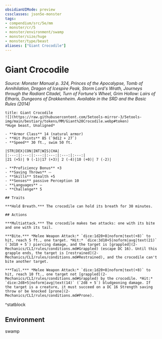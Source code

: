 ```yaml
---
obsidianUIMode: preview
cssclasses: json5e-monster
tags:
- compendium/src/5e/mm
- monster/cr/5
- monster/environment/swamp
- monster/size/huge
- monster/type/beast
aliases: ["Giant Crocodile"]
---
```

# Giant Crocodile
*Source: Monster Manual p. 324, Princes of the Apocalypse, Tomb of Annihilation, Dragon of Icespire Peak, Storm Lord's Wrath, Journeys through the Radiant Citadel, Turn of Fortune's Wheel, Grim Hollow: Lairs of Etharis, Dungeons of Drakkenheim. Available in the <span title='Systems Reference Document (5.1)'>SRD</span> and the Basic Rules (2014)*  

```ad-statblock
title: Giant Crocodile
![](https://raw.githubusercontent.com/5etools-mirror-3/5etools-img/main/bestiary/tokens/MM/Giant%20Crocodile.webp#token)
*Huge beast, Unaligned*

- **Armor Class** 14 (natural armor)
- **Hit Points** 85 (`9d12 + 27`)
- **Speed** 30 ft., swim 50 ft.

|STR|DEX|CON|INT|WIS|CHA|
|:---:|:---:|:---:|:---:|:---:|:---:|
|21 (+5)| 9 (-1)|17 (+3)| 2 (-4)|10 (+0)| 7 (-2)|

- **Proficiency Bonus** +3
- **Saving Throws** ⏤
- **Skills** Stealth +5
- **Senses** passive Perception 10
- **Languages** —
- **Challenge** 5

## Traits

***Hold Breath.*** The crocodile can hold its breath for 30 minutes.

## Actions

***Multiattack.*** The crocodile makes two attacks: one with its bite and one with its tail.

***Bite.*** *Melee Weapon Attack:* `dice:1d20+8|noform|text(+8)` to hit, reach 5 ft., one target. *Hit:* `dice:3d10+5|noform|avg|text(21)` (`3d10 + 5`) piercing damage, and the target is [grappled](2-Mechanics/CLI/rules/conditions.md#Grappled) (escape DC 16). Until this grapple ends, the target is [restrained](2-Mechanics/CLI/rules/conditions.md#Restrained), and the crocodile can't bite another target.

***Tail.*** *Melee Weapon Attack:* `dice:1d20+8|noform|text(+8)` to hit, reach 10 ft., one target not [grappled](2-Mechanics/CLI/rules/conditions.md#Grappled) by the crocodile. *Hit:* `dice:2d8+5|noform|avg|text(14)` (`2d8 + 5`) bludgeoning damage. If the target is a creature, it must succeed on a DC 16 Strength saving throw or be knocked [prone](2-Mechanics/CLI/rules/conditions.md#Prone).
```
^statblock

## Environment

swamp